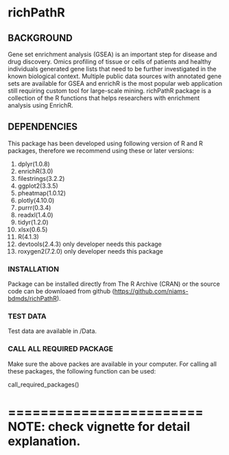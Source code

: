 # richPathR
## BACKGROUND

Gene set enrichment analysis (GSEA) is an important step for disease and drug
discovery. Omics profiling of tissue or cells of patients and healthy
individuals generated gene lists that need to be further investigated in the
known biological context. Multiple public data sources with annotated gene sets
are available for GSEA and enrichR is the most popular web application still
requiring custom tool for large-scale mining. richPathR package is a collection
of the R functions that helps researchers with enrichment analysis using EnrichR.

## DEPENDENCIES

This package has been developed using following version of R and R packages,
therefore we recommend using these or later versions:

1. dplyr(1.0.8)
2. enrichR(3.0)
3. filestrings(3.2.2)
4. ggplot2(3.3.5)
5. pheatmap(1.0.12)
6. plotly(4.10.0)
7. purrr(0.3.4)
5. readxl(1.4.0)
6. tidyr(1.2.0)
7. xlsx(0.6.5)  
8. R(4.1.3)
9. devtools(2.4.3) only developer needs this package
10. roxygen2(7.2.0)	only developer needs this package

### INSTALLATION

Package can be installed directly from The R Archive (CRAN) or the source code
can be downloaed from github (https://github.com/niams-bdmds/richPathR). 

### TEST DATA

Test data are available in /Data.

### CALL ALL REQUIRED PACKAGE

Make sure the above packes are available in your computer. For calling all these
packages, the following function can be used:

call_required_packages() 

========================
NOTE: check vignette for detail explanation. 
========================


